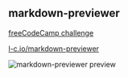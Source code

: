 ## markdown-previewer
[freeCodeCamp challenge](https://www.freecodecamp.org/learn/front-end-development-libraries/front-end-development-libraries-projects/build-a-markdown-previewer)

[l-c.io/markdown-previewer](https://l-c.io/markdown-previewer/)

![markdown-previewer preview](https://i.imgur.com/09F2nVE.png)
